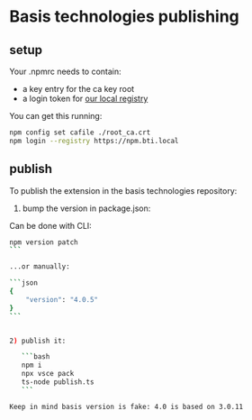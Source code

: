 # Basis technologies publishing

## setup

Your .npmrc needs to contain:

* a key entry for the ca key root
* a login token for [our local registry](https://npm.bti.local/)

You can get this running:

```bash
npm config set cafile ./root_ca.crt 
npm login --registry https://npm.bti.local  
```

## publish

To publish the extension in the basis technologies repository:

1) bump the version in package.json:

Can be done with CLI:

````bash
npm version patch
```

...or manually:

```json
{
    "version": "4.0.5"
}
```


2) publish it:

   ```bash
   npm i
   npx vsce pack
   ts-node publish.ts
   ```

Keep in mind basis version is fake: 4.0 is based on 3.0.11
